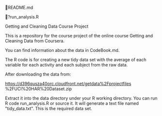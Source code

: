 README.md

 ?run_analysis.R

Getting and Cleaning Data Course Project

This is a repository for the course project of the online course Getting and Cleaning Data from Coursera.

You can find information about the data in CodeBook.md.

The R code is for creating a new tidy data set with the average of each variable for each activity and each subject from the raw data.

After downloading the data from:

https://d396qusza40orc.cloudfront.net/getdata%2Fprojectfiles %2FUCI%20HAR%20Dataset.zip

Extract it into the data directory under your R working directory. You can run R code run_analysis.R or source it. It will generate a text file named "tidy_data.txt". This is the required data set.
